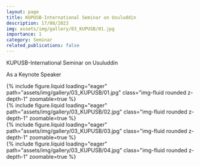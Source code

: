 ```yaml
---
layout: page
title: KUPUSB-International Seminar on Usuluddin
description: 17/08/2023
img: assets/img/gallery/03_KUPUSB/01.jpg
importance: 1
category: Seminar
related_publications: false
---
```


<p class="distill-post-title">KUPUSB-International Seminar on Usuluddin
</p>

As a Keynote Speaker

<div class="row mt-3">
    <div class="col-sm mt-3 mt-md-0">
        {% include figure.liquid loading="eager" path="assets/img/gallery/03_KUPUSB/01.jpg" class="img-fluid rounded z-depth-1" zoomable=true %}
    </div>
    <div class="col-sm mt-3 mt-md-0">
        {% include figure.liquid loading="eager" path="assets/img/gallery/03_KUPUSB/02.jpg" class="img-fluid rounded z-depth-1" zoomable=true %}
    </div>
    <div class="col-sm mt-3 mt-md-0">
        {% include figure.liquid loading="eager" path="assets/img/gallery/03_KUPUSB/03.jpg" class="img-fluid rounded z-depth-1" zoomable=true %}
    </div>
    <div class="col-sm mt-3 mt-md-0">
        {% include figure.liquid loading="eager" path="assets/img/gallery/03_KUPUSB/04.jpg" class="img-fluid rounded z-depth-1" zoomable=true %}
    </div>
</div>

